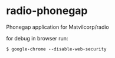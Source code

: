 radio-phonegap
==============

Phonegap application for Matvilcorp/radio

for debug in browser run:

    $ google-chrome --disable-web-security
